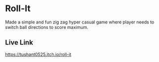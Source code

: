 
# Roll-It
Made a simple and fun zig zag hyper casual game where player needs to switch ball directions to score maximum.
## Live Link
https://tushant0525.itch.io/roll-it
